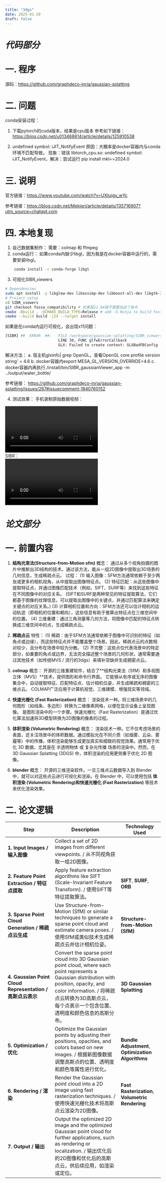 ```yaml
---
title: "3dgs"
date: 2025-01-20
draft: false
---
```


# *代码部分*

# 一. 程序

源码：<https://github.com/graphdeco-inria/gaussian-splatting>

# 二. 问题

conda安装过程：

1. 下载pytorch的cuda版本，结果是cpu版本
参考如下链接：<https://blog.csdn.net/u013468614/article/details/125910538>

2. undefined symbol: iJIT_NotifyEvent
原因：大概率是docker容器内与conda环境不匹配导致。
现象：错误 libtorch_cpu.so: undefined symbol: iJIT_NotifyEvent，解决：尝试运行 pip install mkl==2024.0

# 三. 说明
官方链接：<https://www.youtube.com/watch?v=UXtuigy_wYc>

参考链接：<https://blog.csdn.net/Mekjeri/article/details/135716907?utm_source=chatgpt.com>

# 四. 本地复现
1. 自己数据集制作：
   需要：colmap 和 ffmpeg
2. conda运行：
如果conda内缺少libgl，因为我是在docker容器中运行的，需要安装libgl。
```bash
    conda install -c conda-forge libgl
```
3. 可视化SIBR_viewers
```bash
# Dependencies
sudo apt install -y libglew-dev libassimp-dev libboost-all-dev libgtk-3-dev libopencv-dev libglfw3-dev libavdevice-dev libavcodec-dev libeigen3-dev libxxf86vm-dev libembree-dev
# Project setup
cd SIBR_viewers
git checkout fossa_compatibility # 如果是22.04就不需要加这个指令
cmake -Bbuild . -DCMAKE_BUILD_TYPE=Release # add -G Ninja to build faster
cmake --build build -j24 --target install
```
如果是在conda内运行可视化，会出现x11问题：
```bash
[SIBR] ##  ERROR  ##:   FILE /workspace/gaussian-splatting/SIBR_viewers/src/core/graphics/Window.cpp
                        LINE 30, FUNC glfwErrorCallback
                        GLX: Failed to create context: GLXBadFBConfig
```
解决方法：
a. 宿主机glxinfo| grep OpenGL，查看OpenGL core profile version string' = 4.6
b. docker容器内export MESA_GL_VERSION_OVERRIDE=4.6
c. docker容器内再执行./install/bin/SIBR_gaussianViewer_app -m ../output/water_bottle/

参考链接： <https://github.com/graphdeco-inria/gaussian-splatting/issues/267#issuecomment-1840760152>

4. 测试效果：
手机录制原始数据视频：
<div class="container">
                <video controls>
                    <source src="/videos/work-record/ori_water_bottle.mp4" type="video/mp4">
                </video>
            </div>
SIBR：
<div class="container">
                <video controls>
                    <source src="/videos/work-record/SIBR_water_bottle.mp4" type="video/mp4">
                </video>
            </div>



# *论文部分*

# 一. 前置内容

1. **结构光束法(Structure-from-Motion sfm)**
    概念：
    通过从多个视角拍摄的图片中推断出3D结构的技术。通过该方法，能从一组2D图像中提取出3D场景的几何信息，生成稀疏点云。
    过程：
    (1) 输入图像：SFM方法通常依赖于至少两张或更多的相机视角，从中提取出图像特征点。
    (2) 特征匹配：从这些图像中提取特征点，并通过图像匹配技术（例如，SIFT、SURF等）来找到这些特征在不同图像中的对应关系。
        (SIFT和SURF是两种常见的特征提取算法，它们都基于图像的纹理信息，可以提取出图像中的关键点，并通过匹配算法来确定关键点的对应关系。)
    (3) 计算相机位置和方向：SFM方法还可以估计相机的运动轨迹（即相机的位置和朝向），这些信息有助于推算出特征点在三维空间中的位置。
    (4) 三维重建：通过三角测量等几何方法，将图像中匹配的特征点转换成三维空间中的点，生成稀疏点云。

2. **稀疏点云**
    特性：
    (1) 稀疏：由于SFM方法通常依赖于图像中可识别的特征（如角点或边缘），而这些特征点并不能覆盖整个场景。因此，稀疏点云的点数相对较少，且分布在场景中较为分散。
    (2) 不完整：这些点仅代表场景中的特定部分，如重要的角点或边界，无法完全描述整个场景的几何形状，通常需要通过其他技术（如传统MVS / 流行的3dgs）来填补空缺并生成稠密点云。

3. **colmap**
    概念：
    开源的三维重建软件，结合了**结构光束法（SfM）和多视图立体（MVS）**技术，提供图形和命令行界面。 它能够从有序或无序的图像集合中，自动提取特征、匹配特征点、估计相机位姿，并生成稀疏和稠密的三维点云。 COLMAP广泛应用于计算机视觉、三维建模、增强现实等领域。

4. **快速光栅化 (Fast Rasterization)**
    概念：
    渲染技术一种。将三维场景中的几何图形（如线条、多边形）转换为二维像素网格，以便在显示设备上呈现图像。 是图形渲染中的一个步骤。快速光栅化（Fast Rasterization）是通过优化算法加速将3D模型转换为2D图像的像素的过程。

5. **体积渲染 (Volumetric Rendering)**
    概念：
    渲染技术一种。它不仅考虑场景的表面，还关注场景中的体积数据。通过模拟光在不同介质（如烟雾、云朵、雾霾等）中的传播，体积渲染能够生成更加真实和细致的视觉效果。通常用于优化 3D 数据，尤其是在 半透明物体 或 复杂光传播 场景的渲染中。然而，在 3D Gaussian Splatting (3DGS) 中，体积渲染的应用更侧重于优化 2D 图像。

6. **blender**
    概念：
    开源的三维渲染软件。一旦三维点云数据导入到 Blender 中，就可以对这些点云进行可视化和渲染。在 Blender 中，可以使用包括 **体积渲染 (Volumetric Rendering)和快速光栅化 (Fast Rasterization)** 等技术来优化渲染效果。


# 二. 论文逻辑

| **Step**                                | **Description**                                                                                       | **Technology Used**                       |
|-----------------------------------------|-------------------------------------------------------------------------------------------------------|------------------------------------------|
| **1. Input Images / 输入图像**          | Collect a set of 2D images from different viewpoints. / 从不同视角获取一组2D图像。                       |                                          |
| **2. Feature Point Extraction / 特征点提取** | Apply feature extraction algorithms like SIFT (Scale-Invariant Feature Transform). / 使用SIFT等特征提取算法。 | **SIFT**, **SURF**, **ORB**              |
| **3. Sparse Point Cloud Generation / 稀疏点云生成** | Use Structure-from-Motion (SfM) or similar techniques to generate a sparse point cloud and estimate camera poses. / 使用SfM或类似技术生成稀疏点云并估计相机位姿。 | **Structure-from-Motion (SfM)**          |
| **4. Gaussian Point Cloud Representation / 高斯点云表示** | Convert the sparse point cloud into 3D Gaussian point cloud, where each point represents a Gaussian distribution with position, opacity, and color information. / 将稀疏点云转换为3D高斯点云，每个点表示一个包含位置、透明度和颜色信息的高斯分布。 | **3D Gaussian Splatting**               |
| **5. Optimization / 优化**             | Optimize the Gaussian points by adjusting their positions, opacities, and colors based on new images. / 根据新图像数据调整高斯点的位置、透明度和颜色等属性进行优化。 | **Bundle Adjustment**, **Optimization Algorithms** |
| **6. Rendering / 渲染**                | Render the Gaussian point cloud into a 2D image using fast rasterization techniques. / 使用快速光栅化技术将高斯点云渲染为2D图像。 | **Fast Rasterization**, **Volumetric Rendering** |
| **7. Output / 输出**                   | Output the optimized 2D image and the optimized Gaussian point cloud for further applications, such as rendering or localization. / 输出优化后的2D图像和优化后的高斯点云，供后续应用，如渲染或定位。 |                                          |

